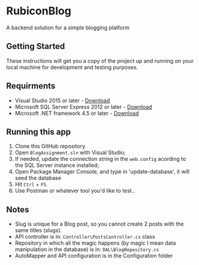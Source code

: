 # RubiconBlog
 A backend solution for a simple blogging platform

## Getting Started

These instructions will get you a copy of the project up and running on your local machine for development and testing purposes. 

## Requirments

* Visual Studio 2015 or later - [Download](https://www.microsoft.com/en-us/download/details.aspx?id=30682)
* Microsoft SQL Server Express 2012 or later - [Download](https://www.microsoft.com/en-us/download/details.aspx?id=29062)
* Microsoft .NET framework 4.5 or later - [Download](https://www.microsoft.com/en-us/download/details.aspx?id=30653)

## Running this app

1. Clone this GitHub repository
2. Open `BlogAssignment.sln` with Visual Studio;
3. If needed, update the connection string in the `web.config` acording to the SQL Server instance installed;  
4. Open Package Manager Console, and type in 'update-database', it will seed the database
5. Hit `Ctrl` + `F5`.
6. Use Postman or whatever tool you'd like to test..


## Notes

* Slug is unique for a Blog post, so you cannot create 2 posts with the same titles (slugs). 
* API controller is in: `Controller\PostsController.cs` class
* Repository in which all the magic happens (by magic I mean data manipulation in the database) is in:  `DAL\BlogRepository.cs`
* AutoMapper and API configuration is in the Configuration folder
